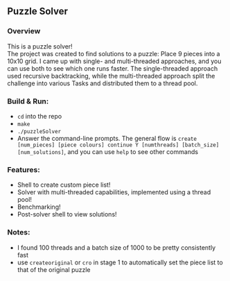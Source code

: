 ## Puzzle Solver

### Overview
This is a puzzle solver!  
The project was created to find solutions to a puzzle: Place 9 pieces into a 10x10 grid. I came up with single- and multi-threaded approaches, and you can use both to see which one runs faster.
The single-threaded approach used recursive backtracking, while the multi-threaded approach split the challenge into various Tasks and distributed them to a thread pool.

### Build & Run:
- `cd` into the repo
- `make`
- `./puzzleSolver`
- Answer the command-line prompts. The general flow is `create [num_pieces] [piece colours] continue Y [numthreads] [batch_size] [num_solutions]`, and you can use `help` to see other commands

### Features:
- Shell to create custom piece list!
- Solver with multi-threaded capabilities, implemented using a thread pool!
- Benchmarking!
- Post-solver shell to view solutions!

### Notes:
- I found 100 threads and a batch size of 1000 to be pretty consistently fast
- use `createoriginal` or `cro` in stage 1 to automatically set the piece list to that of the original puzzle
